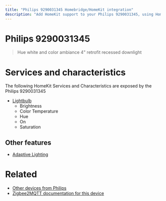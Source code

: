 ```yaml
---
title: "Philips 9290031345 Homebridge/HomeKit integration"
description: "Add HomeKit support to your Philips 9290031345, using Homebridge, Zigbee2MQTT and homebridge-z2m."
---
```

<!---
This file has been GENERATED using src/docgen/docgen.ts
DO NOT EDIT THIS FILE MANUALLY!
-->
# Philips 9290031345
> Hue white and color ambiance 4" retrofit recessed downlight


# Services and characteristics
The following HomeKit Services and Characteristics are exposed by
the Philips 9290031345

* [Lightbulb](../../light.md)
  * Brightness
  * Color Temperature
  * Hue
  * On
  * Saturation

## Other features
* [Adaptive Lighting](../../light.md)

# Related
* [Other devices from Philips](../index.md#philips)
* [Zigbee2MQTT documentation for this device](https://www.zigbee2mqtt.io/devices/9290031345.html)